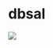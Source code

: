 # dbsal
<img src="https://capsule-render.vercel.app/api?type=cylinder&color=auto&height=300&section=header&text=Hello%20&fontSize=90" />
